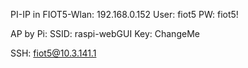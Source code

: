 PI-IP in FIOT5-Wlan:
      192.168.0.152
User: fiot5
PW:   fiot5!

AP by Pi:
SSID: raspi-webGUI
Key:  ChangeMe

SSH:  fiot5@10.3.141.1
